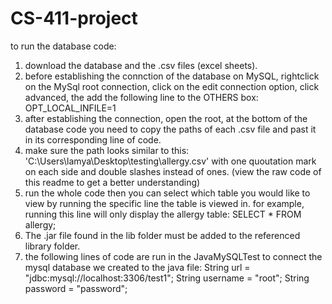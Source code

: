 # CS-411-project

to run the database code: 
  1. download the database and the .csv files (excel sheets).
  2. before establishing the connction of the database on MySQL, rightclick on the MySql root connection, click on the edit connection option, click advanced, the add the following line to the OTHERS box: OPT_LOCAL_INFILE=1
  3. after establishing the connection, open the root, at the bottom of the database code you need to copy the paths of each .csv file and past it in its corresponding line of code.
  4. make sure the path looks similar to this:
               'C:\\Users\\lamya\\Desktop\\testing\\allergy.csv'
           with one quoutation mark on each side and double slashes instead of ones. (view the raw code of this readme to get a better understanding)
  5. run the whole code then you can select which table you would like to view by running the specific line the table is viewed in. 
            for example, running this line will only display the allergy table:
                SELECT * FROM allergy;
  6. The .jar file found in the lib folder must be added to the referenced library folder.
  7. the following lines of code are run in the JavaMySQLTest to connect the mysql database we created to the java file:
      String url = "jdbc:mysql://localhost:3306/test1";
		  String username = "root";
		  String password = "password"; 
      
  
